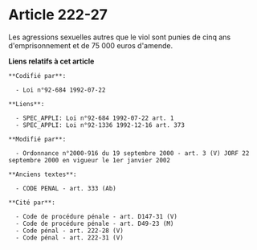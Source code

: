 # Article 222-27

Les agressions sexuelles autres que le viol sont punies de cinq ans d'emprisonnement et de 75 000 euros d'amende.

**Liens relatifs à cet article**

	**Codifié par**:

	  - Loi n°92-684 1992-07-22

	**Liens**:

	  - SPEC_APPLI: Loi n°92-684 1992-07-22 art. 1
	  - SPEC_APPLI: Loi n°92-1336 1992-12-16 art. 373

	**Modifié par**:

	  - Ordonnance n°2000-916 du 19 septembre 2000 - art. 3 (V) JORF 22 septembre 2000 en vigueur le 1er janvier 2002

	**Anciens textes**:

	  - CODE PENAL - art. 333 (Ab)

	**Cité par**:

	  - Code de procédure pénale - art. D147-31 (V)
	  - Code de procédure pénale - art. D49-23 (M)
	  - Code pénal - art. 222-28 (V)
	  - Code pénal - art. 222-31 (V)

